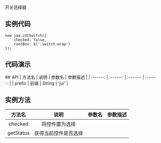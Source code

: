 <link rel="stylesheet" href="/style/jam.css">
<script src="/dist/jquery.min.js"></script>
<script src="/dist/require.min.js"></script>
<script src="/dist/underscore.js"></script>
<script src="/dist/mustache.js"></script>
<script src="/dist/jam.js"></script>
开关选择器

## 实例代码

    new jam.cUISwitch({
        checked: false,
        rootBox: $('.switch-wrap')
    });

## 代码演示
<div class="switch-wrap"></div>
<script>
    new jam.cUISwitch({
        checked: false,
        rootBox: $('.switch-wrap')
    });
</script>
## API
| 方法名 | 说明 |  参数名 | 参数描述 |
| :------: | :------: | :------: | :------: |
| prefix | 前缀 | String | 'jui' |

## 实例方法
| 方法名 | 说明 |  参数名 | 参数描述 |
| :------: | :------: | :------: | :------: |
| checked  | 将控件置为选择 | |
| getStatus  | 获得当前控件是否选择 | |
